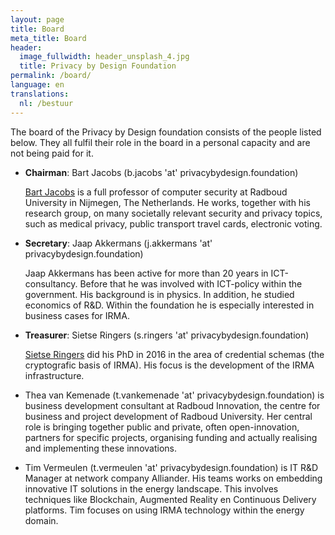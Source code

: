 ```yaml
---
layout: page
title: Board
meta_title: Board
header:
  image_fullwidth: header_unsplash_4.jpg
  title: Privacy by Design Foundation
permalink: /board/
language: en
translations:
  nl: /bestuur
---
```


The board of the Privacy by Design foundation consists of the people
listed below. They all fulfil their role in the board in a personal
capacity and are not being paid for it.

 * **Chairman**: Bart Jacobs (b.jacobs 'at' privacybydesign.foundation)

   [Bart Jacobs](http://www.cs.ru.nl/~bart) is a full professor of
   computer security at Radboud University in Nijmegen, The
   Netherlands. He works, together with his research group, on many
   societally relevant security and privacy topics, such as medical
   privacy, public transport travel cards, electronic voting.

 * **Secretary**: Jaap Akkermans (j.akkermans 'at'
   privacybydesign.foundation) 

   Jaap Akkermans has been active for more than 20 years in
   ICT-consultancy. Before that he was involved with ICT-policy within
   the government. His background is in physics. In addition, he
   studied economics of R&D. Within the foundation he is especially
   interested in business cases for IRMA.

 * **Treasurer**: Sietse Ringers (s.ringers 'at' privacybydesign.foundation)

   [Sietse Ringers](https://sietseringers.net/) did his PhD in 2016 in
   the area of credential schemas (the cryptografic basis of IRMA). His
   focus is the development of the IRMA infrastructure.

 * Thea van Kemenade (t.vankemenade 'at' privacybydesign.foundation)
   is business development consultant at Radboud Innovation, the
   centre for business and project development of Radboud
   University. Her central role is bringing together public and
   private, often open-innovation, partners for specific projects,
   organising funding and actually realising and implementing these
   innovations.

 * Tim Vermeulen (t.vermeulen 'at' privacybydesign.foundation) is IT
   R&D Manager at network company Alliander. His teams works on
   embedding innovative IT solutions in the energy landscape. This
   involves techniques like Blockchain, Augmented Reality en
   Continuous Delivery platforms. Tim focuses on using IRMA technology
   within the energy domain.
